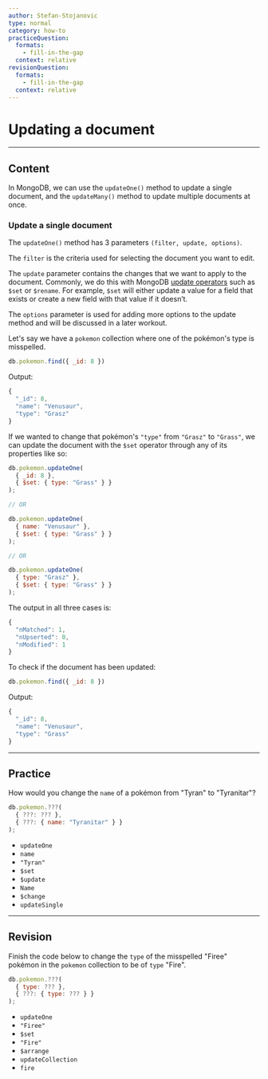 ```yaml
---
author: Stefan-Stojanovic
type: normal
category: how-to
practiceQuestion:
  formats:
    - fill-in-the-gap
  context: relative
revisionQuestion:
  formats:
    - fill-in-the-gap
  context: relative
---
```


# Updating a document


---

## Content

In MongoDB, we can use the `updateOne()` method to update a single document, and the `updateMany()` method to update multiple documents at once.

### Update a single document

The `updateOne()` method has 3 parameters `(filter, update, options)`.

The `filter` is the criteria used for selecting the document you want to edit.

The `update` parameter contains the changes that we want to apply to the document. Commonly, we do this with MongoDB [update operators](https://docs.mongodb.com/manual/reference/operator/update/#id1) such as `$set` or `$rename`. For example, `$set` will either update a value for a field that exists or create a new field with that value if it doesn’t.

The `options` parameter is used for adding more options to the update method and will be discussed in a later workout.

Let's say we have a `pokemon` collection where one of the pokémon's type is misspelled.

```javascript
db.pokemon.find({ _id: 8 })
```

Output:

```javascript
{
  "_id": 8,
  "name": "Venusaur",
  "type": "Grasz"
}
```

If we wanted to change that pokémon's `"type"` from `"Grasz"` to `"Grass"`, we can update the document with the `$set` operator through any of its properties like so:

```javascript
db.pokemon.updateOne(
  { _id: 8 },
  { $set: { type: "Grass" } }
);

// OR

db.pokemon.updateOne(
  { name: "Venusaur" },
  { $set: { type: "Grass" } }
);

// OR

db.pokemon.updateOne(
  { type: "Grasz" },
  { $set: { type: "Grass" } }
);
```

The output in all three cases is:

```javascript
{
  "nMatched": 1,
  "nUpserted": 0,
  "nModified": 1
}
```

To check if the document has been updated:

```javascript
db.pokemon.find({ _id: 8 })
```

Output:

```javascript
{
  "_id": 8,
  "name": "Venusaur",
  "type": "Grass"
}
```


---

## Practice

How would you change the `name` of a pokémon from "Tyran" to "Tyranitar"?

```js
db.pokemon.???(
  { ???: ??? },
  { ???: { name: "Tyranitar" } }
);
```

- `updateOne`
- `name`
- `"Tyran"`
- `$set`
- `$update`
- `Name`
- `$change`
- `updateSingle`


---

## Revision

Finish the code below to change the `type` of the misspelled "Firee" pokémon in the `pokemon` collection to be of `type` "Fire".

```javascript
db.pokemon.???(
  { type: ??? },
  { ???: { type: ??? } }
);
```

- `updateOne`
- `"Firee"`
- `$set`
- `"Fire"`
- `$arrange`
- `updateCollection`
- `fire`
